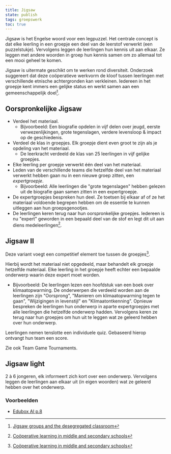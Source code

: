 ```yaml
---
title: Jigsaw
state: publish
tags: groepswerk
toc: true
---
```


Jigsaw is het Engelse woord voor een legpuzzel. Het centrale concept is dat elke leerling in een groepje een deel van de leerstof verwerkt (een puzzelstukje). Vervolgens leggen de leerlingen hun kennis uit aan elkaar. Ze leggen met andere woorden in groep hun kennis samen om zo allemaal tot een mooi geheel te komen.

Jigsaw is uitermate geschikt om te werken rond diversiteit. Onderzoek suggereert dat deze coöperatieve werkvorm de kloof tussen leerlingen met verschillende etnische achtergronden kan verkleinen. Iedereen in het groepje kent immers een gelijke status en werkt samen aan een gemeenschappelijk doel[^1].
## Oorspronkelijke Jigsaw
- Verdeel het materiaal.
	- Bijvoorbeeld: Een biografie opdelen in vijf delen over jeugd, eerste verwezenlijkingen, grote tegenslagen, verdere levensloop & impact op de geschiedenis.
- Verdeel de klas in groepjes. Elk groepje dient even groot te zijn als je opdeling van het materiaal.
	- De leerkracht verdeeld de klas van 25 leerlingen in vijf gelijke groepjes.
- Elke leerling per groepje verwerkt één deel van het materiaal.
- Leden van de verschillende teams die hetzelfde deel van het materiaal verwerkt hebben gaan nu in een nieuwe groep zitten, een *expertgroepje*.
	- Bijvoorbeeld: Alle leerlingen die "grote tegenslagen" hebben gelezen uit de biografie gaan samen zitten in een expertgroepje.
- De expertgroepjes bespreken hun deel. Ze toetsen bij elkaar af of ze het materiaal voldoende begrepen hebben om de essentie te kunnen uitleggen aan hun groepsgenootjes.
- De leerlingen keren terug naar hun oorspronkelijke groepjes. Iedereen is nu "expert" geworden in een bepaald deel van de stof en legt dit uit aan diens medeleerlingen[^2].

## Jigsaw II
Deze variant voegt een competitief element toe tussen de groepjes[^2].

Hierbij wordt het materiaal niet opgedeeld, maar behandelt elk groepje hetzelfde materiaal. Elke leerling in het groepje heeft echter een bepaalde onderwerp waarin deze expert moet worden.
- Bijvoorbeeld: De leerlingen lezen een hoofdstuk van een boek over klimaatopwarming. De onderwerpen die verdeeld worden aan de leerlingen zijn "Oorsprong", "Manieren om klimaatopwarming tegen te gaan", "Wijzigingen in levenstijl" en "Klimaatontkenning".
Opnieuw bespreken de leerlingen hun onderwerp in aparte expertgroepjes met alle leerlingen die hetzelfde onderwerp hadden. Vervolgens keren ze terug naar hun groepjes om hun uit te leggen wat ze geleerd hebben over hun onderwerp.

Leerlingen nemen tenslotte een individuele quiz. Gebaseerd hierop ontvangt hun team een score.

Zie ook Team Game Tournaments. 

## Jigsaw light
2 à 6 jongeren, elk informeert zich kort over een onderwerp. Vervolgens leggen de leerlingen aan elkaar uit (in eigen woorden) wat ze geleerd hebben over het onderwerp.
### Voorbeelden
- [Edubox AI p.8](https://assets.mediawijs.be/2021-06/edubox_ai_versie_2021.pdf)

[^1]: [Jigsaw groups and the desegregated classroom](https://journals.sagepub.com/doi/abs/10.1177/014616727900500405?journalCode=pspc)
[^2]: [Coöperative learning in middle and secondary schools](https://www.jstor.org/stable/30189163)